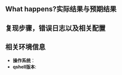 ## What happens?实际结果与预期结果
<!-- 清晰的描述下遇到的问题。-->

## 复现步骤，错误日志以及相关配置

## 相关环境信息
- **操作系统**：
- **qshell版本**:

